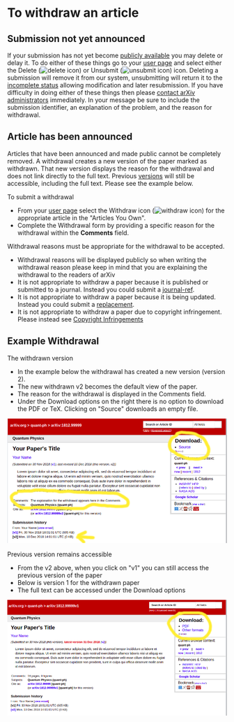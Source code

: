 To withdraw an article
======================

Submission not yet announced
----------------------------

If your submission has not yet become [publicly
available](submit#availability) you may delete or delay it. To do either
of these things go to your [user page](/user) and select
either the Delete (![delete icon](/images/delete.png)) or Unsubmit
(![unsubmit icon](/images/unsubmit.png)) icon. Deleting a submission
will remove it from our system, unsubmitting will return it to the
[incomplete status](submit_status#incomplete) allowing modification and
later resubmission. If you have difficulty in doing either of these
things then please [contact arXiv administrators](/help/contact)
immediately. In your message be sure to include the submission
identifier, an explanation of the problem, and the reason for
withdrawal.

Article has been announced
--------------------------

Articles that have been announced and made public cannot be completely removed.  A withdrawal creates a new version of the paper marked as withdrawn. That new version displays the reason for the withdrawal and does not link directly to the full text. Previous [versions](versions) will still be accessible, including the full text. Please see the example below.

To submit a withdrawal

- From your [user page](/user) select the Withdraw icon (![withdraw
icon](/images/withdraw.png)) for the appropriate article in the
"Articles You Own".
- Complete the Withdrawal form by providing a specific reason for the withdrawal within the
**Comments** field. 

Withdrawal reasons must be appropriate for the withdrawal to be accepted.

- Withdrawal reasons will be displayed publicly so when writing the withdrawal reason please keep in mind that you are explaining the withdrawal to the readers of arXiv
- It is not appropriate to withdraw a paper because it is published or submitted to a journal. Instead you could submit a [journal-ref](jref).
- It is not appropriate to withdraw a paper because it is being updated. Instead you could submit a [replacement](replace).
- It is not appropriate to withdraw a paper due to copyright infringement. Please instead see [Copyright Infringements](http://www.cornell.edu/copyright-infringement.cfm)



Example Withdrawal
--------------------------

The withdrawn version
- In the example below the withdrawal has created a new version (version 2). 
- The new withdrawn v2 becomes the default view of the paper. 
- The reason for the withdrawal is displayed in the Comments field. 
- Under the Download options on the right there is no option to download the PDF or TeX. Clicking on "Source" downloads an empty file.

![withdarawal version 2](withdrawal-examplev2.png "withdarawal version 2")

Previous version remains accessible
- From the v2 above, when you click on "v1" you can still access the previous version of the paper
- Below is version 1 for the withdrawn paper
- The full text can be accessed under the Download options

![withdarawal version 1](withdrawal-examplev1.png "withdarawal version 1")


